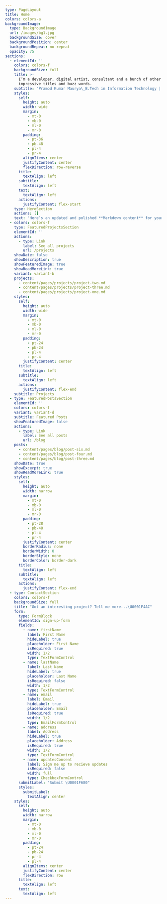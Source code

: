 ```yaml
---
type: PageLayout
title: Home
colors: colors-a
backgroundImage:
  type: BackgroundImage
  url: /images/bg1.jpg
  backgroundSize: cover
  backgroundPosition: center
  backgroundRepeat: no-repeat
  opacity: 75
sections:
  - elementId: ''
    colors: colors-f
    backgroundSize: full
    title: >-
      I’m a developer, digital artist, consultant and a bunch of other
      impressive titles and buzz words.
    subtitle: "Pramod Kumar Maurya\_B.Tech in Information Technology | Data Science Enthusiast | Tech Professional"
    styles:
      self:
        height: auto
        width: wide
        margin:
          - mt-0
          - mb-0
          - ml-0
          - mr-0
        padding:
          - pt-36
          - pb-48
          - pl-4
          - pr-4
        alignItems: center
        justifyContent: center
        flexDirection: row-reverse
      title:
        textAlign: left
      subtitle:
        textAlign: left
      text:
        textAlign: left
      actions:
        justifyContent: flex-start
    type: HeroSection
    actions: []
    text: "Here’s an updated and polished **Markdown content** for your website, reflecting that you’ve completed your B.Tech and are currently working in a company. This version is professional, concise, and suitable for showcasing on your personal website or portfolio.\n\n---\n\n# **Pramod Kumar Maurya**  \n_B.Tech in Information Technology | Data Science Enthusiast | Tech Professional_  \n\n---\n\n\U0001F64F **Hello!**\n\nI’m **Pramod Kumar Maurya**, a passionate **tech professional** with a **B.Tech in Information Technology** from **Shri Ramswaroop Memorial College of Engineering & Management, Lucknow (UP)**. I recently graduated and am currently working as a **[Your Job Title]** at **[Your Company Name]**. My journey in technology has been driven by an insatiable curiosity and a commitment to continuous learning.\n\n---\n\n## **Education**\n\n- **B.Tech in Information Technology**  \n  Shri Ramswaroop Memorial College of Engineering & Management, Lucknow (UP) *(20XX - 20XX)*  \n  - Graduated with a strong foundation in software development, data science, and IT systems.  \n\n- **B.Sc and M.Sc in Physics**  \n  - Developed analytical and problem-solving skills through rigorous academic training.  \n\n- **B.Ed in Physics & Maths**  \n  - Reinforced my belief in the power of holistic education and lifelong learning.\n\n---\n\n## **Professional Experience**\n\n### **[Your Job Title]**  \n**[Your Company Name]** – *[Location]*  \n*(Month YYYY - Present)*  \n- [Briefly describe your role and responsibilities. For example: \"Developing scalable solutions using Python and Flask, analyzing data with Power BI, and optimizing workflows.\"]*  \n- [Highlight key achievements. For example: \"Automated reporting processes, reducing manual effort by 40%.\"]*  \n- [Mention tools/technologies used. For example: \"Proficient in PostgreSQL, Microsoft Power BI, and cloud-based platforms.\"]*\n\n---\n\n## **Technical Skills**\n\n### **Programming Languages**\n- Python, SQL, JavaScript  \n\n### **Data Science & Analytics**\n- Microsoft Power BI, Flask, Pandas, NumPy  \n\n### **Databases**\n- PostgreSQL, MySQL  \n\n### **Other Tools**\n- Git, MS Office Suite, REST APIs  \n\n---\n\n## **Certifications**\n\n- **Data Science Training**  \n  Completed a comprehensive training program with **Intenshala Training**, focusing on data visualization, analysis, and machine learning fundamentals.  \n\n- **Teaching Certifications**  \n  - CTET (Central Teacher Eligibility Test) – Both Papers  \n  - STET (State Teacher Eligibility Test)  \n\n- **Short Technical Courses**  \n  - CCC (Course on Computer Concepts)  \n  - PMKVY (Pradhan Mantri Kaushal Vikas Yojana) – Customer Service Training  \n\n---\n\n## **My Journey in Data Science**\n\nMy passion for **data science** was ignited during my training with **Intenshala**, where I gained hands-on experience in **data visualization**, **statistical analysis**, and **problem-solving** using tools like **Power BI** and **Flask**. I’m now applying these skills in real-world projects to drive innovation and efficiency.\n\n---\n\n## **My Philosophy**\n\nI believe in the power of **continuous learning** and **adaptability** in the ever-evolving tech landscape. As a professional, I strive to leverage technology to solve complex problems and create meaningful impact. Time should never be a barrier to pursuing one’s dreams, and I’m committed to pushing boundaries in my career.\n\n---\n\n## **What I’m Focused On**\n\nCurrently, I’m focused on:  \n- Developing scalable solutions using **Python**, **Flask**, and **PostgreSQL**.  \n- Leveraging **data-driven insights** to optimize workflows and improve decision-making.  \n- Staying updated with emerging technologies and contributing to innovative projects.\n\n---\n\n## **Let’s Connect!**\n\n\U0001F4E7 Email: [Your Email Address]  \n\U0001F310 LinkedIn: [Your LinkedIn Profile]  \n\U0001F4C2 GitHub: [Your GitHub Profile]  \n\n---\n\n© 2023 Pramod Kumar Maurya  \nAll rights reserved.\n\n---\n\n### **How to Use This Content**\n1. Replace placeholders like `[Your Job Title]`, `[Your Company Name]`, and `[Your Email Address]` with your actual details.\n2. Add specific achievements or projects under the **Professional Experience** section to make it more impactful.\n3. Copy and paste this Markdown into your website builder (e.g., GitHub Pages, WordPress, or any static site generator).\n\nThis version is professional, highlights your accomplishments, and positions you as a skilled tech professional ready to take on new challenges."
  - colors: colors-f
    type: FeaturedProjectsSection
    elementId: ''
    actions:
      - type: Link
        label: See all projects
        url: /projects
    showDate: false
    showDescription: true
    showFeaturedImage: true
    showReadMoreLink: true
    variant: variant-b
    projects:
      - content/pages/projects/project-two.md
      - content/pages/projects/project-three.md
      - content/pages/projects/project-one.md
    styles:
      self:
        height: auto
        width: wide
        margin:
          - mt-0
          - mb-0
          - ml-0
          - mr-0
        padding:
          - pt-24
          - pb-24
          - pl-4
          - pr-4
        justifyContent: center
      title:
        textAlign: left
      subtitle:
        textAlign: left
      actions:
        justifyContent: flex-end
    subtitle: Projects
  - type: FeaturedPostsSection
    elementId: ''
    colors: colors-f
    variant: variant-d
    subtitle: Featured Posts
    showFeaturedImage: false
    actions:
      - type: Link
        label: See all posts
        url: /blog
    posts:
      - content/pages/blog/post-six.md
      - content/pages/blog/post-four.md
      - content/pages/blog/post-three.md
    showDate: true
    showExcerpt: true
    showReadMoreLink: true
    styles:
      self:
        height: auto
        width: narrow
        margin:
          - mt-0
          - mb-0
          - ml-0
          - mr-0
        padding:
          - pt-28
          - pb-48
          - pl-4
          - pr-4
        justifyContent: center
        borderRadius: none
        borderWidth: 0
        borderStyle: none
        borderColor: border-dark
      title:
        textAlign: left
      subtitle:
        textAlign: left
      actions:
        justifyContent: flex-end
  - type: ContactSection
    colors: colors-f
    backgroundSize: full
    title: "Got an interesting project? Tell me more...\U0001F4AC"
    form:
      type: FormBlock
      elementId: sign-up-form
      fields:
        - name: firstName
          label: First Name
          hideLabel: true
          placeholder: First Name
          isRequired: true
          width: 1/2
          type: TextFormControl
        - name: lastName
          label: Last Name
          hideLabel: true
          placeholder: Last Name
          isRequired: false
          width: 1/2
          type: TextFormControl
        - name: email
          label: Email
          hideLabel: true
          placeholder: Email
          isRequired: true
          width: 1/2
          type: EmailFormControl
        - name: address
          label: Address
          hideLabel: true
          placeholder: Address
          isRequired: true
          width: 1/2
          type: TextFormControl
        - name: updatesConsent
          label: Sign me up to recieve updates
          isRequired: false
          width: full
          type: CheckboxFormControl
      submitLabel: "Submit \U0001F680"
      styles:
        submitLabel:
          textAlign: center
    styles:
      self:
        height: auto
        width: narrow
        margin:
          - mt-0
          - mb-0
          - ml-0
          - mr-0
        padding:
          - pt-24
          - pb-24
          - pr-4
          - pl-4
        alignItems: center
        justifyContent: center
        flexDirection: row
      title:
        textAlign: left
      text:
        textAlign: left
---
```

